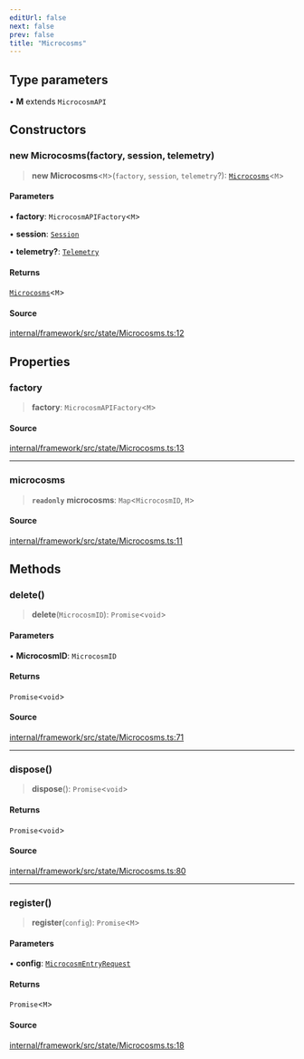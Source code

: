 ```yaml
---
editUrl: false
next: false
prev: false
title: "Microcosms"
---
```


## Type parameters

• **M** extends `MicrocosmAPI`

## Constructors

### new Microcosms(factory, session, telemetry)

> **new Microcosms**\<`M`\>(`factory`, `session`, `telemetry`?): [`Microcosms`](Microcosms.md)\<`M`\>

#### Parameters

• **factory**: `MicrocosmAPIFactory`\<`M`\>

• **session**: [`Session`](Session.md)

• **telemetry?**: [`Telemetry`](Telemetry.md)

#### Returns

[`Microcosms`](Microcosms.md)\<`M`\>

#### Source

[internal/framework/src/state/Microcosms.ts:12](https://github.com/nodenogg-in/alpha-p2p/blob/a4d5eff/internal/framework/src/state/Microcosms.ts#L12)

## Properties

### factory

> **factory**: `MicrocosmAPIFactory`\<`M`\>

#### Source

[internal/framework/src/state/Microcosms.ts:13](https://github.com/nodenogg-in/alpha-p2p/blob/a4d5eff/internal/framework/src/state/Microcosms.ts#L13)

***

### microcosms

> **`readonly`** **microcosms**: `Map`\<`MicrocosmID`, `M`\>

#### Source

[internal/framework/src/state/Microcosms.ts:11](https://github.com/nodenogg-in/alpha-p2p/blob/a4d5eff/internal/framework/src/state/Microcosms.ts#L11)

## Methods

### delete()

> **delete**(`MicrocosmID`): `Promise`\<`void`\>

#### Parameters

• **MicrocosmID**: `MicrocosmID`

#### Returns

`Promise`\<`void`\>

#### Source

[internal/framework/src/state/Microcosms.ts:71](https://github.com/nodenogg-in/alpha-p2p/blob/a4d5eff/internal/framework/src/state/Microcosms.ts#L71)

***

### dispose()

> **dispose**(): `Promise`\<`void`\>

#### Returns

`Promise`\<`void`\>

#### Source

[internal/framework/src/state/Microcosms.ts:80](https://github.com/nodenogg-in/alpha-p2p/blob/a4d5eff/internal/framework/src/state/Microcosms.ts#L80)

***

### register()

> **register**(`config`): `Promise`\<`M`\>

#### Parameters

• **config**: [`MicrocosmEntryRequest`](../type-aliases/MicrocosmEntryRequest.md)

#### Returns

`Promise`\<`M`\>

#### Source

[internal/framework/src/state/Microcosms.ts:18](https://github.com/nodenogg-in/alpha-p2p/blob/a4d5eff/internal/framework/src/state/Microcosms.ts#L18)
